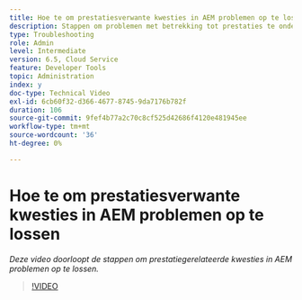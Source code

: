 ```yaml
---
title: Hoe te om prestatiesverwante kwesties in AEM problemen op te lossen
description: Stappen om problemen met betrekking tot prestaties te onderzoeken
type: Troubleshooting
role: Admin
level: Intermediate
version: 6.5, Cloud Service
feature: Developer Tools
topic: Administration
index: y
doc-type: Technical Video
exl-id: 6cb60f32-d366-4677-8745-9da7176b782f
duration: 106
source-git-commit: 9fef4b77a2c70c8cf525d42686f4120e481945ee
workflow-type: tm+mt
source-wordcount: '36'
ht-degree: 0%

---
```


# Hoe te om prestatiesverwante kwesties in AEM problemen op te lossen

*Deze video doorloopt de stappen om prestatiegerelateerde kwesties in AEM problemen op te lossen.*

>[!VIDEO](https://video.tv.adobe.com/v/335472?quality=12&learn=on)
